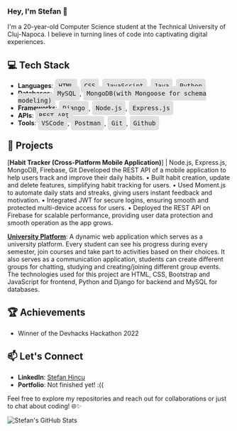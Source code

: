 ### Hey, I'm Stefan 👋

I'm a 20-year-old Computer Science student at the Technical University of Cluj-Napoca. I believe in turning lines of code into captivating digital experiences.

## 💻 Tech Stack

- **Languages**: <kbd style="background-color: #e0e0e0; padding: 8px; border-radius: 5px; font-size: 14px;">HTML</kbd>, <kbd style="background-color: #e0e0e0; padding: 8px; border-radius: 5px;">CSS</kbd>, <kbd style="background-color: #e0e0e0; padding: 8px; border-radius: 5px;">JavaScript</kbd>, <kbd style="background-color: #e0e0e0; padding: 8px; border-radius: 5px;">Java</kbd>, <kbd style="background-color: #e0e0e0; padding: 8px; border-radius: 5px;">Python</kbd>
- **Databases**: <kbd style="background-color: #e0e0e0; padding: 8px; border-radius: 5px; font-size: 14px;">MySQL</kbd>, <kbd style="background-color: #e0e0e0; padding: 8px; border-radius: 5px; font-size: 14px;">MongoDB(with Mongoose for schema modeling)</kbd>
- **Frameworks**: <kbd style="background-color: #e0e0e0; padding: 8px; border-radius: 5px; font-size: 14px;">Django</kbd>, <kbd style="background-color: #e0e0e0; padding: 8px; border-radius: 5px; font-size: 14px;">Node.js</kbd>, <kbd style="background-color: #e0e0e0; padding: 8px; border-radius: 5px; font-size: 14px;">Express.js</kbd>
- **APIs**: <kbd style="background-color: #e0e0e0; padding: 8px; border-radius: 5px; font-size: 14px;">REST API</kbd>
- **Tools**: <kbd style="background-color: #e0e0e0; padding: 8px; border-radius: 5px; font-size: 14px;">VSCode</kbd>, <kbd style="background-color: #e0e0e0; padding: 8px; border-radius: 5px; font-size: 14px;">Postman</kbd>, <kbd style="background-color: #e0e0e0; padding: 8px; border-radius: 5px; font-size: 14px;">Git</kbd>, <kbd style="background-color: #e0e0e0; padding: 8px; border-radius: 5px; font-size: 14px;">Github</kbd>

## 📖 Projects
[**Habit Tracker (Cross-Platform Mobile Application)**] | Node.js, Express.js, MongoDB, Firebase, Git
Developed the REST API of a mobile application to help users track and improve their daily habits.
• Built habit creation, update and delete features, simplifying habit tracking for users.
• Used Moment.js to automate daily stats and streaks, giving users instant feedback and motivation.
• Integrated JWT for secure logins, ensuring smooth and protected multi-device access for users.
• Deployed the REST API on Firebase for scalable performance, providing user data protection and
smooth operation as the app grows.

 [**University Platform**](https://github.com/hnqhnqhnq/university-platform.git): A dynamic web application which serves as a university platform. Every student can see his progress during every semester, join courses and take part to activities based on their choices. It also serves as a communication application, students can create different groups for chatting, studying and creating/joining different group events. The technologies used for this project are HTML, CSS, Bootstrap and JavaScript for frontend, Python and Django for backend and MySQL for databases.

## 🏆 Achievements

- Winner of the Devhacks Hackathon 2022

## 📫 Let's Connect

- **LinkedIn**: [Stefan Hincu](https://www.linkedin.com/in/%C5%9Ftefan-h%C3%AEncu-46508a258)
- **Portfolio**: Not finished yet! :((

Feel free to explore my repositories and reach out for collaborations or just to chat about coding! 🌐✨

![Stefan's GitHub Stats](https://github-readme-stats.vercel.app/api?username=hnqhnqhnq&show_icons=true&theme=radical)

